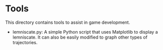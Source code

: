 # Tools

This directory contains tools to assist in game development.

- lemniscate.py: A simple Python script that uses Matplotlib to display a lemniscate.
  It can also be easily modified to graph other types of trajectories.

